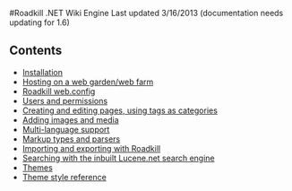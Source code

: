#Roadkill .NET Wiki Engine
Last updated 3/16/2013 (documentation needs updating for 1.6)

## Contents

* [Installation]()
* [Hosting on a web garden/web farm]()
* [Roadkill web.config]()
* [Users and permissions]()
* [Creating and editing pages, using tags as categories]()
* [Adding images and media]()
* [Multi-language support]()
* [Markup types and parsers]()
* [Importing and exporting with Roadkill]()
* [Searching with the inbuilt Lucene.net search engine]()
* [Themes]()
* [Theme style reference]()

<div style="page-break-after:always"></div>

